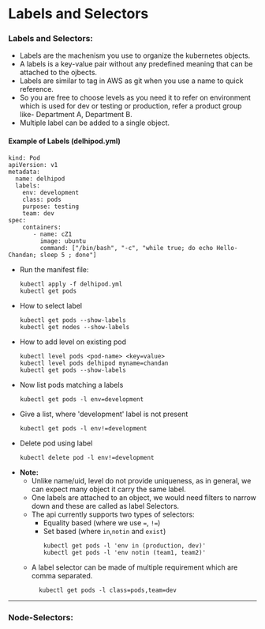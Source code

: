 # Labels and Selectors

### Labels and Selectors:
- Labels are the machenism you use to organize the kubernetes objects.
- A labels is a key-value pair without any predefined meaning that can be attached to the ojbects.
- Labels are similar to tag in AWS as git when you use a name to quick reference.
- So you are free to choose levels as you need it to refer on environment which is used for dev or testing or production, refer a product group like- Department A, Department B.
- Multiple label can be added to a single object.

#### Example of Labels (delhipod.yml)
```
kind: Pod
apiVersion: v1
metadata:
  name: delhipod
  labels:                                                   
    env: development
    class: pods
    purpose: testing
    team: dev
spec:
    containers:
       - name: cZ1
         image: ubuntu
         command: ["/bin/bash", "-c", "while true; do echo Hello-Chandan; sleep 5 ; done"]
```
- Run the manifest file:
  ```
  kubectl apply -f delhipod.yml
  kubectl get pods
  ```
- How to select label
  ```
  kubectl get pods --show-labels
  kubectl get nodes --show-labels
  ```
- How to add level on existing pod
  ```
  kubectl level pods <pod-name> <key=value>
  kubectl level pods delhipod myname=chandan
  kubectl get pods --show-labels
  ```
- Now list pods matching a labels
  ```
  kubectl get pods -l env=development
  ```
- Give a list, where 'development' label is not present
  ```
  kubectl get pods -l env!=development
  ```
- Delete pod using label
  ```
  kubectl delete pod -l env!=development
  ```
- **Note:**
  - Unlike name/uid, level do not provide uniqueness, as in general, we can expect many object it carry the same label.
  - One labels are attached to an object, we would need filters to narrow down and these are called as label Selectors.
  - The api currently supports two types of selectors:
    - Equality based (where we use `=`, `!=`)
    - Set based (where `in`,`notin` and `exist`)
      ```
      kubectl get pods -l 'env in (production, dev)'
      kubectl get pods -l 'env notin (team1, team2)'
      ```
  - A label selector can be made of multiple requirement which are comma separated.
    ```
      kubectl get pods -l class=pods,team=dev
    ```
  
---
### Node-Selectors:

